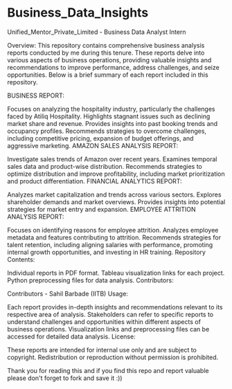 # Business_Data_Insights
Unified_Mentor_Private_Limited - Business Data Analyst Intern

Overview:
This repository contains comprehensive business analysis reports conducted by me during this tenure. These reports delve into various aspects of business operations, providing valuable insights and recommendations to improve performance, address challenges, and seize opportunities. Below is a brief summary of each report included in this repository.

BUSINESS REPORT:

Focuses on analyzing the hospitality industry, particularly the challenges faced by Atiliq Hospitality.
Highlights stagnant issues such as declining market share and revenue.
Provides insights into past booking trends and occupancy profiles.
Recommends strategies to overcome challenges, including competitive pricing, expansion of budget offerings, and aggressive marketing.
AMAZON SALES ANALYSIS REPORT:

Investigate sales trends of Amazon over recent years.
Examines temporal sales data and product-wise distribution.
Recommends strategies to optimize distribution and improve profitability, including market prioritization and product differentiation.
FINANCIAL ANALYTICS REPORT:

Analyzes market capitalization and trends across various sectors.
Explores shareholder demands and market overviews.
Provides insights into potential strategies for market entry and expansion.
EMPLOYEE ATTRITION ANALYSIS REPORT:

Focuses on identifying reasons for employee attrition.
Analyzes employee metadata and features contributing to attrition.
Recommends strategies for talent retention, including aligning salaries with performance, promoting internal growth opportunities, and investing in HR training.
Repository Contents:

Individual reports in PDF format.
Tableau visualization links for each project.
Python preprocessing files for data analysis.
Contributors:

Contributors - Sahil Barbade (IITB)
Usage:

Each report provides in-depth insights and recommendations relevant to its respective area of analysis.
Stakeholders can refer to specific reports to understand challenges and opportunities within different aspects of business operations.
Visualization links and preprocessing files can be accessed for detailed data analysis.
License:

These reports are intended for internal use only and are subject to copyright. Redistribution or reproduction without permission is prohibited.

Thank you for reading this and if you find this repo and report valuable please don't forget to fork and save it :))

